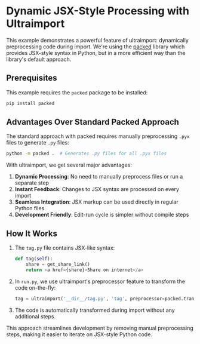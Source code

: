 # Dynamic JSX-Style Processing with Ultraimport

This example demonstrates a powerful feature of ultraimport: dynamically preprocessing code during import. We're using the [packed](https://github.com/michaeljones/packed) library which provides JSX-style syntax in Python, but in a more efficient way than the library's default approach.

## Prerequisites

This example requires the `packed` package to be installed:

```bash
pip install packed
```

## Advantages Over Standard Packed Approach

The standard approach with packed requires manually preprocessing `.pyx` files to generate `.py` files:

```bash
python -m packed .  # Generates .py files for all .pyx files
```

With ultraimport, we get several major advantages:

1. **Dynamic Processing**: No need to manually preprocess files or run a separate step
2. **Instant Feedback**: Changes to JSX syntax are processed on every import
3. **Seamless Integration**: JSX markup can be used directly in regular Python files
4. **Development Friendly**: Edit-run cycle is simpler without compile steps

## How It Works

1. The `tag.py` file contains JSX-like syntax:
   ```python
   def tag(self):
       share = get_share_link()
       return <a href={share}>Share on internet</a>
   ```

2. In `run.py`, we use ultraimport's preprocessor feature to transform the code on-the-fly:
   ```python
   tag = ultraimport('__dir__/tag.py', 'tag', preprocessor=packed.translate)
   ```
   
3. The code is automatically transformed during import without any additional steps.

This approach streamlines development by removing manual preprocessing steps, making it easier to iterate on JSX-style Python code.